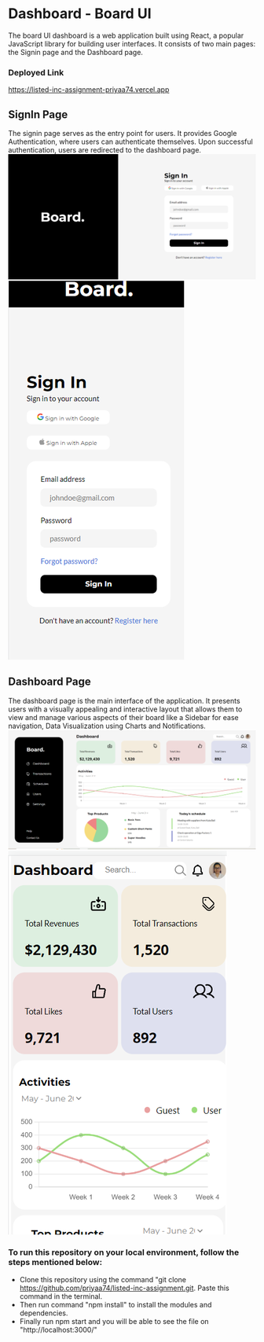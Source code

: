 # Dashboard - Board UI
The board UI dashboard is a web application built using React, a popular JavaScript library for building user interfaces. It consists of two main pages: the Signin page and the Dashboard page.
### Deployed Link 
https://listed-inc-assignment-priyaa74.vercel.app 

## SignIn Page 
The signin page serves as the entry point for users. It provides Google Authentication, where users can authenticate themselves. Upon successful authentication, users are redirected to the dashboard page.
![](https://github.com/priyaa74/listed-inc-assignment/blob/main/signin.png)
![](https://github.com/priyaa74/listed-inc-assignment/blob/main/signin-mobile.png)

## Dashboard Page
The dashboard page is the main interface of the application. It presents users with a visually appealing and interactive layout that allows them to view and manage various aspects of their board like a Sidebar for ease navigation, Data Visualization using Charts and Notifications.
![](https://github.com/priyaa74/listed-inc-assignment/blob/main/dashboard.png)
![](https://github.com/priyaa74/listed-inc-assignment/blob/main/dashboard-mobile.png)

### To run this repository on your local environment, follow the steps mentioned below:
- Clone this repository using the command "git clone https://github.com/priyaa74/listed-inc-assignment.git. Paste this command in the terminal.
- Then run command "npm install" to install the modules and dependencies.
- Finally run npm start and you will be able to see the file on "http://localhost:3000/"
